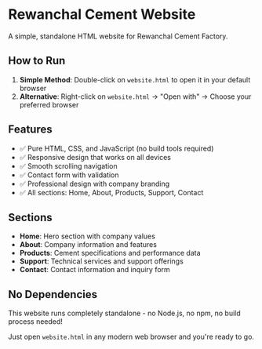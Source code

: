 # Rewanchal Cement Website

A simple, standalone HTML website for Rewanchal Cement Factory.

## How to Run

1. **Simple Method**: Double-click on `website.html` to open it in your default browser
2. **Alternative**: Right-click on `website.html` → "Open with" → Choose your preferred browser

## Features

- ✅ Pure HTML, CSS, and JavaScript (no build tools required)
- ✅ Responsive design that works on all devices
- ✅ Smooth scrolling navigation
- ✅ Contact form with validation
- ✅ Professional design with company branding
- ✅ All sections: Home, About, Products, Support, Contact

## Sections

- **Home**: Hero section with company values
- **About**: Company information and features
- **Products**: Cement specifications and performance data
- **Support**: Technical services and support offerings
- **Contact**: Contact information and inquiry form

## No Dependencies

This website runs completely standalone - no Node.js, no npm, no build process needed!

Just open `website.html` in any modern web browser and you're ready to go.
